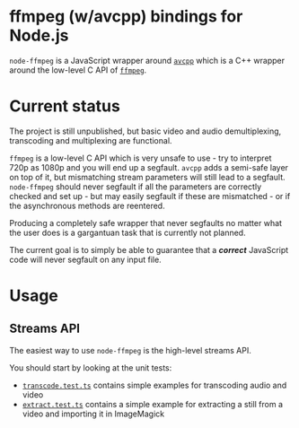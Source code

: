 # ffmpeg (w/avcpp) bindings for Node.js

`node-ffmpeg` is a JavaScript wrapper around [`avcpp`](https://github.com/h4tr3d/avcpp) which is a C++ wrapper around the low-level C API of [`ffmpeg`](https://ffmpeg.org/).

# Current status

The project is still unpublished, but basic video and audio demultiplexing, transcoding and multiplexing are functional.

`ffmpeg` is a low-level C API which is very unsafe to use - try to interpret 720p as 1080p and you will end up a segfault. `avcpp` adds a semi-safe layer on top of it, but mismatching stream parameters will still lead to a segfault. `node-ffmpeg` should never segfault if all the parameters are correctly checked and set up - but may easily segfault if these are mismatched - or if the asynchronous methods are reentered.

Producing a completely safe wrapper that never segfaults no matter what the user does is a gargantuan task that is currently not planned.

The current goal is to simply be able to guarantee that a ***correct*** JavaScript code will never segfault on any input file.

# Usage

## Streams API

The easiest way to use `node-ffmpeg` is the high-level streams API.

You should start by looking at the unit tests:
  * [`transcode.test.ts`](https://github.com/mmomtchev/node-ffmpeg/blob/main/test/transcode.test.ts) contains simple examples for transcoding audio and video
  * [`extract.test.ts`](https://github.com/mmomtchev/node-ffmpeg/blob/main/test/extract.test.ts) contains a simple example for extracting a still from a video and importing it in ImageMagick

